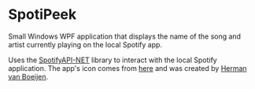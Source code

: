 # SpotiPeek
Small Windows WPF application that displays the name of the song and artist currently playing on the local Spotify app.

Uses the [SpotifyAPI-NET](https://github.com/JohnnyCrazy/SpotifyAPI-NET) library to interact with the local Spotify application.
The app's icon comes from [here](http://www.iconarchive.com/show/stark-icons-by-fruityth1ng/Spotify-GB-icon.html) and was created by [Herman van Boeijen](http://www.iconarchive.com/artist/fruityth1ng.html). 
